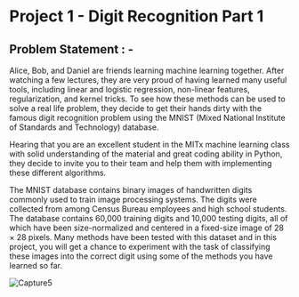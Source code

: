  # Project 1 - Digit Recognition Part 1
 
 ## Problem Statement : -
  Alice, Bob, and Daniel are friends learning machine learning together. After watching a few lectures, they are very proud of having learned many useful tools, including linear and logistic regression, non-linear features, regularization, and kernel tricks. To see how these methods can be used to solve a real life problem, they decide to get their hands dirty with the famous digit recognition problem using the MNIST (Mixed National Institute of Standards and Technology) database.

Hearing that you are an excellent student in the MITx machine learning class with solid understanding of the material and great coding ability in Python, they decide to invite you to their team and help them with implementing these different algorithms.

The MNIST database contains binary images of handwritten digits commonly used to train image processing systems. The digits were collected from among Census Bureau employees and high school students. The database contains 60,000 training digits and 10,000 testing digits, all of which have been size-normalized and centered in a fixed-size image of 28 × 28 pixels. Many methods have been tested with this dataset and in this project, you will get a chance to experiment with the task of classifying these images into the correct digit using some of the methods you have learned so far. 


![Capture5](https://github.com/dreamboat26/supreme-croc/assets/125608791/0a34e375-6606-4b51-ac6b-81ddbc30d8f4)
